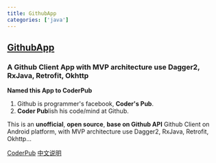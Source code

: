 ```yaml
---
title: GithubApp
categories: ['java']
---
```

## [GithubApp](https://github.com/mingjunli/GithubApp)

### A Github Client App with MVP architecture use Dagger2, RxJava, Retrofit, Okhttp


**Named this App to CoderPub**

1. Github is programmer's facebook, **Coder's Pub**.
2. **Coder Pub**lish his code/mind at Github.

This is an **unofficial**, **open source**, **base on Github API** Github Client on Android platform, with MVP architecture use Dagger2, RxJava, Retrofit, Okhttp...

[CoderPub](https://github.com/mingjunli/GithubApp)
[中文说明](http://blog.lmj.wiki/GithubApp/)
